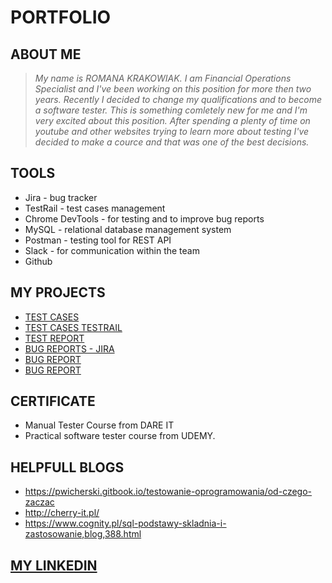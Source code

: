 # PORTFOLIO


## ABOUT ME

>_My name is ROMANA KRAKOWIAK. I am Financial Operations Specialist and I've been working on this position for more then two years. Recently I decided to change my qualifications and to become a software tester. This is something comletely new for me and I'm very excited about this position. After spending a plenty of time on youtube and other websites trying to learn more about testing I've decided to make a cource and that was one of the best decisions._

## TOOLS

* Jira - bug tracker 
* TestRail - test cases management
* Chrome DevTools - for testing and to improve bug reports
* MySQL - relational database management system
* Postman - testing tool for REST API
* Slack - for communication within the team
* Github

## MY PROJECTS 

* [TEST CASES](https://docs.google.com/document/d/1jdpUBpNXp3J7NE1vDLoO6FnS4LZhMGLGOrfBiNSC9A0/edit)
* [TEST CASES TESTRAIL](https://drive.google.com/drive/folders/1LNbQtl636UShgRdCtvl0KZ6PdGDii2Tz)
* [TEST REPORT](https://docs.google.com/document/d/1QyetxdFaz0JCLjLLoWMStUinxhV30SAoRlW6ysbDxCU/edit)
* [BUG REPORTS - JIRA](https://drive.google.com/drive/folders/1F5O7AmZrgiWSRw0gangHuRbI9aD7ZDXz)
* [BUG REPORT](https://docs.google.com/spreadsheets/d/1SETxbfKJBHUZmMRifgrrXUF_OBaIBsBoTS6uFuHjNiI/edit#gid=0)
* [BUG REPORT](https://docs.google.com/spreadsheets/d/1rSRW35-9pfSoOcB_drmOOjtvvaaFYgvbP6NCciWuFVw/edit#gid=0)

## CERTIFICATE

* Manual Tester Course from DARE IT
* Practical software tester course from UDEMY.

## HELPFULL BLOGS 

* https://pwicherski.gitbook.io/testowanie-oprogramowania/od-czego-zaczac
* http://cherry-it.pl/
* https://www.cognity.pl/sql-podstawy-skladnia-i-zastosowanie,blog,388.html

## [MY LINKEDIN](https://www.linkedin.com/in/romana-krakowiak-7239a8209/)

